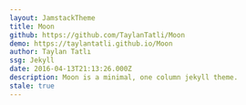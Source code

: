 ```yaml
---
layout: JamstackTheme
title: Moon
github: https://github.com/TaylanTatli/Moon
demo: https://taylantatli.github.io/Moon
author: Taylan Tatlı
ssg: Jekyll
date: 2016-04-13T21:13:26.000Z
description: Moon is a minimal, one column jekyll theme.
stale: true
---
```

